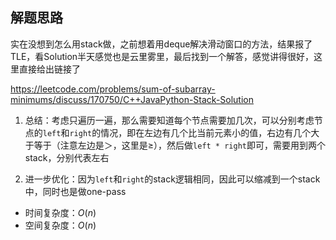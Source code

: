 ## 解题思路

实在没想到怎么用stack做，之前想着用deque解决滑动窗口的方法，结果报了TLE，看Solution半天感觉也是云里雾里，最后找到一个解答，感觉讲得很好，这里直接给出链接了

https://leetcode.com/problems/sum-of-subarray-minimums/discuss/170750/C++JavaPython-Stack-Solution

1. 总结：考虑只遍历一遍，那么需要知道每个节点需要加几次，可以分别考虑节点的`left`和`right`的情况，即在左边有几个比当前元素小的值，右边有几个大于等于（注意左边是＞，这里是≥），然后做`left * right`即可，需要用到两个stack，分别代表左右

2. 进一步优化：因为`left`和`right`的stack逻辑相同，因此可以缩减到一个stack中，同时也是做one-pass

+ 时间复杂度：$O(n)$
+ 空间复杂度：$O(n)$